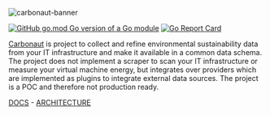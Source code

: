 ![carbonaut-banner](https://carbonaut.dev/carbonaut-banner.png)

[![GitHub go.mod Go version of a Go module](https://img.shields.io/github/go-mod/go-version/leonardpahlke/carbonaut.svg)](https://github.com/leonardpahlke/carbonaut)
[![Go Report Card](https://goreportcard.com/badge/leonardpahlke/carbonaut)](https://goreportcard.com/report/leonardpahlke/carbonaut)

[Carbonaut](https://carbonaut.dev/) is project to collect and refine environmental sustainability data from your IT infrastructure and make it available in a common data schema. The project does not implement a scraper to scan your IT infrastructure or measure your virtual machine energy, but integrates over providers which are implemented as plugins to integrate external data sources. The project is a POC and therefore not production ready.

[DOCS](https://carbonaut.dev/docs/) - [ARCHITECTURE](https://carbonaut.dev/docs/components/)
